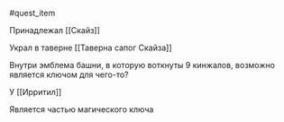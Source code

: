 #quest_item

Принадлежал [[Скайз]]

Украл в таверне [[Таверна сапог Скайза]]

Внутри эмблема башни, в которую воткнуты 9 кинжалов, возможно является ключом для чего-то?

У [[Ирритил]]

Является частью магического ключа
